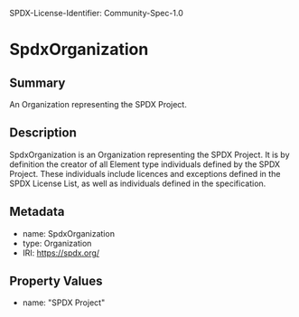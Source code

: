 SPDX-License-Identifier: Community-Spec-1.0

# SpdxOrganization

## Summary

An Organization representing the SPDX Project.

## Description

SpdxOrganization is an Organization representing the SPDX Project.
It is by definition the creator of all Element type individuals defined by
the SPDX Project.
These individuals include licences and exceptions defined in the SPDX License
List, as well as individuals defined in the specification.

## Metadata

- name: SpdxOrganization
- type: Organization
- IRI: https://spdx.org/

## Property Values

- name: "SPDX Project"
